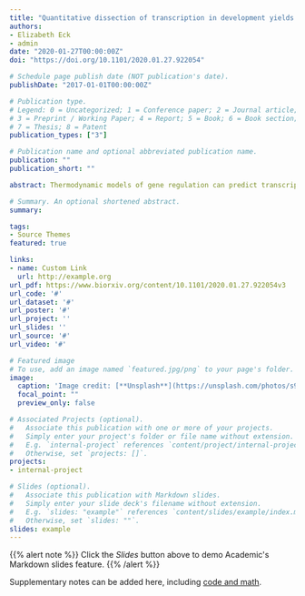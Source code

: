 ```yaml
---
title: "Quantitative dissection of transcription in development yields evidence for transcription factor-driven chromatin accessibility"
authors:
- Elizabeth Eck
- admin
date: "2020-01-27T00:00:00Z"
doi: "https://doi.org/10.1101/2020.01.27.922054"

# Schedule page publish date (NOT publication's date).
publishDate: "2017-01-01T00:00:00Z"

# Publication type.
# Legend: 0 = Uncategorized; 1 = Conference paper; 2 = Journal article;
# 3 = Preprint / Working Paper; 4 = Report; 5 = Book; 6 = Book section;
# 7 = Thesis; 8 = Patent
publication_types: ["3"]

# Publication name and optional abbreviated publication name.
publication: ""
publication_short: ""

abstract: Thermodynamic models of gene regulation can predict transcriptional regulation in bacteria, but in eukaryotes chromatin accessibility and energy expenditure may call for a different framework. Here we systematically tested the predictive power of models of DNA accessibility based on the Monod-Wyman-Changeux (MWC) model of allostery, which posits that chromatin fluctuates between accessible and inaccessible states. We dissected the regulatory dynamics of hunchback by the activator Bicoid and the pioneer-like transcription factor Zelda in living Drosophila embryos and showed that no thermodynamic or non-equilibrium MWC model can recapitulate hunchback transcription. Therefore, we explored a model where DNA accessibility is not the result of thermal fluctuations but is catalyzed by Bicoid and Zelda, possibly through histone acetylation, and found that this model can predict hunchback dynamics. Thus, our theory-experiment dialogue uncovered potential molecular mechanisms of transcriptional regulatory dynamics, a key step toward reaching a predictive understanding of developmental decision-making.

# Summary. An optional shortened abstract.
summary: 

tags:
- Source Themes
featured: true

links:
- name: Custom Link
  url: http://example.org
url_pdf: https://www.biorxiv.org/content/10.1101/2020.01.27.922054v3
url_code: '#'
url_dataset: '#'
url_poster: '#'
url_project: ''
url_slides: ''
url_source: '#'
url_video: '#'

# Featured image
# To use, add an image named `featured.jpg/png` to your page's folder. 
image:
  caption: 'Image credit: [**Unsplash**](https://unsplash.com/photos/s9CC2SKySJM)'
  focal_point: ""
  preview_only: false

# Associated Projects (optional).
#   Associate this publication with one or more of your projects.
#   Simply enter your project's folder or file name without extension.
#   E.g. `internal-project` references `content/project/internal-project/index.md`.
#   Otherwise, set `projects: []`.
projects:
- internal-project

# Slides (optional).
#   Associate this publication with Markdown slides.
#   Simply enter your slide deck's filename without extension.
#   E.g. `slides: "example"` references `content/slides/example/index.md`.
#   Otherwise, set `slides: ""`.
slides: example
---
```


{{% alert note %}}
Click the *Slides* button above to demo Academic's Markdown slides feature.
{{% /alert %}}

Supplementary notes can be added here, including [code and math](https://sourcethemes.com/academic/docs/writing-markdown-latex/).
